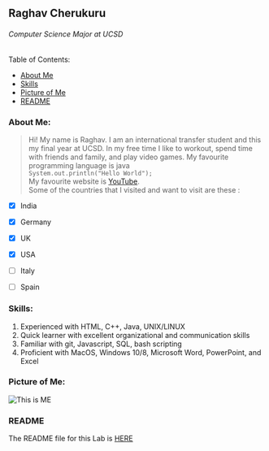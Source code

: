 ## Raghav Cherukuru
###### *Computer Science Major at UCSD*

Table of Contents:
- [About Me](#aboutme)
- [Skills](#skills)
- [Picture of Me](#picture)
- [README](#readme)

### About Me: <a name="aboutme"></a>
> Hi! My name is Raghav. I am an international transfer student and this my final year at UCSD. In my free time I like to workout, spend time with friends and family, and play video games.
> My favourite programming language is java\
```System.out.println("Hello World");```\
>My favourite website is [YouTube](https://www.youtube.com).\
Some of the countries that I visited and want to visit are these :
- [x] India
- [x] Germany
- [x] UK
- [x] USA
- [ ] Italy
- [ ] Spain   


### Skills: <a name="skills"></a>
1. Experienced with HTML, C++, Java, UNIX/LINUX
2. Quick learner with excellent organizational and communication skills
3. Familiar with git, Javascript, SQL, bash scripting
4. Proficient with MacOS, Windows 10/8, Microsoft Word, PowerPoint, and Excel


### Picture of Me: <a name="picture"></a>
![This is ME](https://scontent-lax3-2.xx.fbcdn.net/v/t1.6435-9/117768535_3122679881163150_6585900432336605953_n.jpg?_nc_cat=106&ccb=1-5&_nc_sid=09cbfe&_nc_ohc=DQJdb05LwloAX_ZMCSM&_nc_ht=scontent-lax3-2.xx&oh=a96a7c35b5002f227f2f530582cf574f&oe=617645ED)


### README <a name="readme"></a>
 The README file for this Lab is [HERE](README.md)


